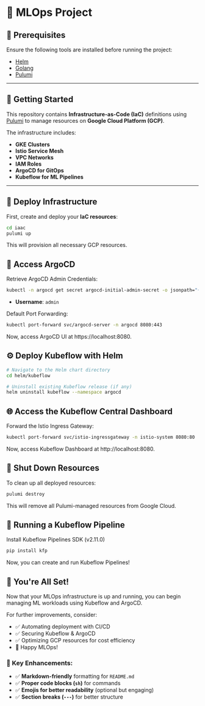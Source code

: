 # 🚀 MLOps Project

## 🔹 Prerequisites

Ensure the following tools are installed before running the project:

- [Helm](https://helm.sh/)
- [Golang](https://go.dev/)
- [Pulumi](https://www.pulumi.com/)

---

## 📌 Getting Started

This repository contains **Infrastructure-as-Code (IaC)** definitions using [Pulumi](https://www.pulumi.com/) to manage resources on **Google Cloud Platform (GCP)**.

The infrastructure includes:
- **GKE Clusters**
- **Istio Service Mesh**
- **VPC Networks**
- **IAM Roles**
- **ArgoCD for GitOps**
- **Kubeflow for ML Pipelines**

---

## 🚀 Deploy Infrastructure

First, create and deploy your **IaC resources**:

```sh
cd iaac
pulumi up
```
This will provision all necessary GCP resources.


## 🎯 Access ArgoCD
Retrieve ArgoCD Admin Credentials:

```sh
kubectl -n argocd get secret argocd-initial-admin-secret -o jsonpath="{.data.password}" | base64 -d
```
* **Username**: `admin`

Default Port Forwarding:
```sh
kubectl port-forward svc/argocd-server -n argocd 8080:443
```
Now, access ArgoCD UI at https://localhost:8080.

## ⚙️ Deploy Kubeflow with Helm

```sh
# Navigate to the Helm chart directory
cd helm/kubeflow

# Uninstall existing Kubeflow release (if any)
helm uninstall kubeflow --namespace argocd
```

## 🌐 Access the Kubeflow Central Dashboard

Forward the Istio Ingress Gateway:

```sh
kubectl port-forward svc/istio-ingressgateway -n istio-system 8080:80
```
Now, access Kubeflow Dashboard at http://localhost:8080.

## 🛑 Shut Down Resources

To clean up all deployed resources:

```sh
pulumi destroy
```
This will remove all Pulumi-managed resources from Google Cloud.

## 📌 Running a Kubeflow Pipeline

Install Kubeflow Pipelines SDK (v2.11.0)
```sh
pip install kfp
```
Now, you can create and run Kubeflow Pipelines!

## 🎉 You're All Set!

Now that your MLOps infrastructure is up and running, you can begin managing ML workloads using Kubeflow and ArgoCD.

For further improvements, consider:

* ✅ Automating deployment with CI/CD
* ✅ Securing Kubeflow & ArgoCD
* ✅ Optimizing GCP resources for cost efficiency
* 🚀 Happy MLOps!

### **📌 Key Enhancements:**

* ✅ **Markdown-friendly** formatting for `README.md`  
* ✅ **Proper code blocks (`sh`)** for commands  
* ✅ **Emojis for better readability** (optional but engaging)  
* ✅ **Section breaks (`---`)** for better structure  


